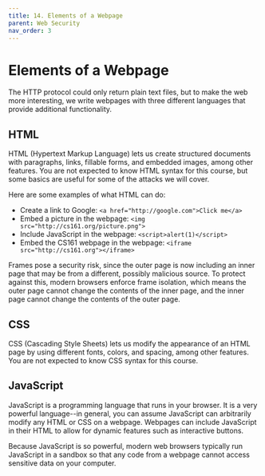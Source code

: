 ```yaml
---
title: 14. Elements of a Webpage
parent: Web Security
nav_order: 3
---
```


# Elements of a Webpage

The HTTP protocol could only return plain text files, but to make the web more
interesting, we write webpages with three different languages that provide
additional functionality.

## HTML

HTML (Hypertext Markup Language) lets us create structured documents with
paragraphs, links, fillable forms, and embedded images, among other features.
You are not expected to know HTML syntax for this course, but some basics are
useful for some of the attacks we will cover.

Here are some examples of what HTML can do:

- Create a link to Google: `<a href="http://google.com">Click me</a>`
- Embed a picture in the webpage: `<img src="http://cs161.org/picture.png">`
- Include JavaScript in the webpage: `<script>alert(1)</script>`
- Embed the CS161 webpage in the webpage: `<iframe
  src="http://cs161.org"></iframe>`

Frames pose a security risk, since the outer page is now including an inner page
that may be from a different, possibly malicious source. To protect against
this, modern browsers enforce frame isolation, which means the outer page cannot
change the contents of the inner page, and the inner page cannot change the
contents of the outer page.

## CSS

CSS (Cascading Style Sheets) lets us modify the appearance of an HTML page by
using different fonts, colors, and spacing, among other features. You are not
expected to know CSS syntax for this course.

## JavaScript

JavaScript is a programming language that runs in your browser. It is a very
powerful language--in general, you can assume JavaScript can arbitrarily modify
any HTML or CSS on a webpage. Webpages can include JavaScript in their HTML to
allow for dynamic features such as interactive buttons.

Because JavaScript is so powerful, modern web browsers typically run JavaScript
in a sandbox so that any code from a webpage cannot access sensitive data on
your computer.
